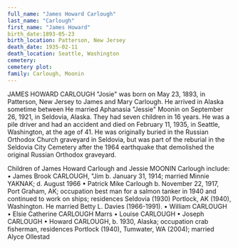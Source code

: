 ```yaml
---
full_name: "James Howard Carlough"
last_name: "Carlough"
first_name: "James Howard"
birth_date:1893-05-23
birth_location: Patterson, New Jersey
death_date: 1935-02-11
death_location: Seattle, Washington
cemetery: 
cemetery plot: 
family: Carlough, Moonin
---
```

JAMES HOWARD CARLOUGH "Josie" was born on May 23, 1893, in Patterson, New Jersey to James and Mary Carlough. He arrived in Alaska sometime between He married Aphanasia "Jessie" Moonin on September 26, 1921, in Seldovia, Alaska. They had seven children in 16 years. He was a pile driver and had an accident and died on February 11, 1935, in Seattle, Washington, at the age of 41. He was originally buried in the Russian Orthodox Church graveyard in Seldovia, but was part of the reburial in the Seldovia City Cemetery after the 1964 earthquake that demolished the original Russian Orthodox graveyard.

Children of James Howard Carlough and Jessie MOONIN Carlough include:
•	James Brook CARLOUGH, "Jim b. January 31, 1914; married Minnie YAKNAK; d. August 1966
•	Patrick Mike Carlough b. November 22, 1917, Port Graham, AK; occupation best man for a salmon tanker in 1940 and continued to work on ships; residences Seldovia (1930) Portlock, AK (1940), Washington. He married Betty L. Davies (1966-1991).
•	William CARLOUGH
•	Elsie Catherine CARLOUGH Marrs
•	Louise CARLOUGH
•	Joseph CARLOUGH
•	Howard CARLOUGH, b. 1930, Alaska; occupation crab fisherman, residences Portlock (1940), Tumwater, WA (2004); married Alyce Ollestad







